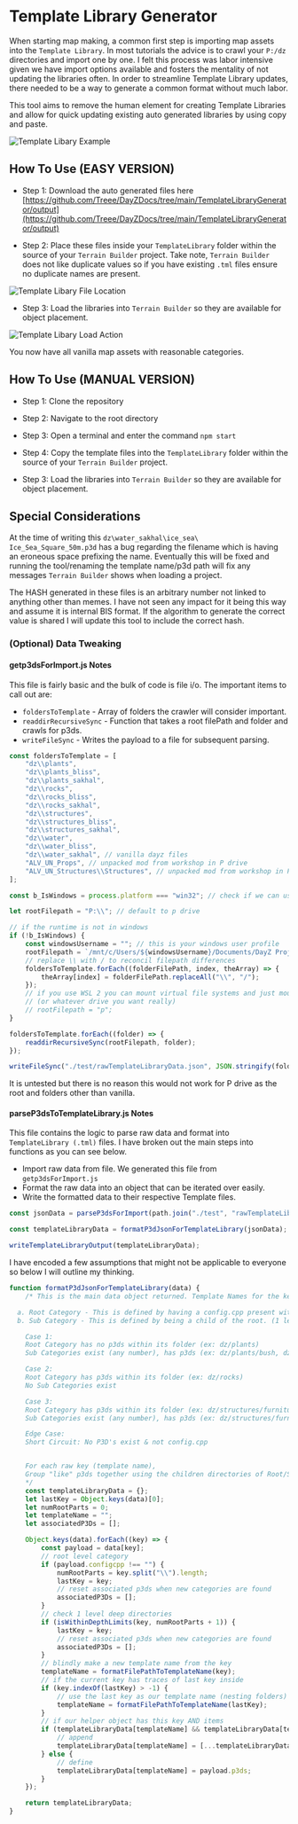 # Template Library Generator

When starting map making, a common first step is importing map assets into the `Template Library`. In most tutorials the advice is to crawl your `P:/dz` directories and import one by one. I felt this process was labor intensive given we have import options available and fosters the mentality of not updating the libraries often. In order to streamline Template Library updates, there needed to be a way to generate a common format without much labor.

This tool aims to remove the human element for creating Template Libraries and allow for quick updating existing auto generated libraries by using copy and paste.

![Template Libary Example](images/title.png "Template Libary Example")

## How To Use (EASY VERSION)

-   Step 1: Download the auto generated files here [https://github.com/Treee/DayZDocs/tree/main/TemplateLibraryGenerator/output](https://github.com/Treee/DayZDocs/tree/main/TemplateLibraryGenerator/output)

-   Step 2: Place these files inside your `TemplateLibrary` folder within the source of your `Terrain Builder` project. Take note, `Terrain Builder` does not like duplicate values so if you have existing `.tml` files ensure no duplicate names are present.

![Template Libary File Location](images/template-lib-location.png "Template Libary File Location")

-   Step 3: Load the libraries into `Terrain Builder` so they are available for object placement.

![Template Libary Load Action](images/load-library.png "Template Libary Load Action")

You now have all vanilla map assets with reasonable categories.

## How To Use (MANUAL VERSION)

-   Step 1: Clone the repository

-   Step 2: Navigate to the root directory

-   Step 3: Open a terminal and enter the command `npm start`

-   Step 4: Copy the template files into the `TemplateLibrary` folder within the source of your `Terrain Builder` project.

-   Step 3: Load the libraries into `Terrain Builder` so they are available for object placement.

## Special Considerations

At the time of writing this `dz\water_sakhal\ice_sea\ Ice_Sea_Square_50m.p3d` has a bug regarding the filename which is having an eroneous space prefixing the name. Eventually this will be fixed and running the tool/renaming the template name/p3d path will fix any messages `Terrain Builder` shows when loading a project.

The HASH generated in these files is an arbitrary number not linked to anything other than memes. I have not seen any impact for it being this way and assume it is internal BIS format. If the algorithm to generate the correct value is shared I will update this tool to include the correct hash.

### (Optional) Data Tweaking

#### getp3dsForImport.js Notes

This file is fairly basic and the bulk of code is file i/o. The important items to call out are:

-   `foldersToTemplate` - Array of folders the crawler will consider important.
-   `readdirRecursiveSync` - Function that takes a root filePath and folder and crawls for p3ds.
-   `writeFileSync` - Writes the payload to a file for subsequent parsing.

```js
const foldersToTemplate = [
    "dz\\plants",
    "dz\\plants_bliss",
    "dz\\plants_sakhal",
    "dz\\rocks",
    "dz\\rocks_bliss",
    "dz\\rocks_sakhal",
    "dz\\structures",
    "dz\\structures_bliss",
    "dz\\structures_sakhal",
    "dz\\water",
    "dz\\water_bliss",
    "dz\\water_sakhal", // vanilla dayz files
    "ALV_UN_Props", // unpacked mod from workshop in P drive
    "ALV_UN_Structures\\Structures", // unpacked mod from workshop in P drive with nested folders
];

const b_IsWindows = process.platform === "win32"; // check if we can use windows filepaths

let rootFilepath = "P:\\"; // default to p drive

// if the runtime is not in windows
if (!b_IsWindows) {
    const windowsUsername = ""; // this is your windows user profile
    rootFilepath = `/mnt/c/Users/${windowsUsername}/Documents/DayZ Projects`;
    // replace \\ with / to reconcil filepath differences
    foldersToTemplate.forEach((folderFilePath, index, theArray) => {
        theArray[index] = folderFilePath.replaceAll("\\", "/");
    });
    // if you use WSL 2 you can mount virtual file systems and just mount your p drive normally
    // (or whatever drive you want really)
    // rootFilepath = "p";
}

foldersToTemplate.forEach((folder) => {
    readdirRecursiveSync(rootFilepath, folder);
});

writeFileSync("./test/rawTemplateLibraryData.json", JSON.stringify(foldersFound), "utf8");
```

It is untested but there is no reason this would not work for P drive as the root and folders other than vanilla.

#### parseP3dsToTemplateLibrary.js Notes

This file contains the logic to parse raw data and format into `TemplateLibrary (.tml)` files. I have broken out the main steps into functions as you can see below.

-   Import raw data from file. We generated this file from `getp3dsForImport.js`
-   Format the raw data into an object that can be iterated over easily.
-   Write the formatted data to their respective Template files.

```js
const jsonData = parseP3dsForImport(path.join("./test", "rawTemplateLibraryData.json"));

const templateLibraryData = formatP3dJsonForTemplateLibrary(jsonData);

writeTemplateLibraryOutput(templateLibraryData);
```

I have encoded a few assumptions that might not be applicable to everyone so below I will outline my thinking.

```js
function formatP3dJsonForTemplateLibrary(data) {
    /* This is the main data object returned. Template Names for the key and the value is list of p3ds to include within the template. There are two types of Category for a template I consider notable:

  a. Root Category - This is defined by having a config.cpp present within a directory. It tells me that definitions exist for p3ds in this folder or sub folders. Either way, a good identifier for template names. In practice, folders like dz/plants/clutter and dz/plants/bush have their own configs which allow for nice groupings for templates instead of putting all objects within dz/plants.
  b. Sub Category - This is defined by being a child of the root. (1 level within the directory). This value can be changed to crawl deeper and create MORE folders for templates inside isWithinDepthLimits. I felt 1 level was reasonable given, between DZ/Bliss/Sakhal, there are already 183 categories and the majority of those residue within "structures".

    Case 1:
    Root Category has no p3ds within its folder (ex: dz/plants)
    Sub Categories exist (any number), has p3ds (ex: dz/plants/bush, dz/plants/clutter, dz/plants/tree & cutted)

    Case 2:
    Root Category has p3ds within its folder (ex: dz/rocks)
    No Sub Categories exist

    Case 3:
    Root Category has p3ds within its folder (ex: dz/structures/furniture/bathroom)
    Sub Categories exist (any number), has p3ds (ex: dz/structures/furniture/bathroom/basin...)

    Edge Case:
    Short Circuit: No P3D's exist & not config.cpp


    For each raw key (template name),
    Group "like" p3ds together using the children directories of Root/Sub Categories
    */
    const templateLibraryData = {};
    let lastKey = Object.keys(data)[0];
    let numRootParts = 0;
    let templateName = "";
    let associatedP3Ds = [];

    Object.keys(data).forEach((key) => {
        const payload = data[key];
        // root level category
        if (payload.configcpp !== "") {
            numRootParts = key.split("\\").length;
            lastKey = key;
            // reset associated p3ds when new categories are found
            associatedP3Ds = [];
        }
        // check 1 level deep directories
        if (isWithinDepthLimits(key, numRootParts + 1)) {
            lastKey = key;
            // reset associated p3ds when new categories are found
            associatedP3Ds = [];
        }
        // blindly make a new template name from the key
        templateName = formatFilePathToTemplateName(key);
        // if the current key has traces of last key inside
        if (key.indexOf(lastKey) > -1) {
            // use the last key as our template name (nesting folders)
            templateName = formatFilePathToTemplateName(lastKey);
        }
        // if our helper object has this key AND items
        if (templateLibraryData[templateName] && templateLibraryData[templateName].length > 0) {
            // append
            templateLibraryData[templateName] = [...templateLibraryData[templateName], ...payload.p3ds];
        } else {
            // define
            templateLibraryData[templateName] = payload.p3ds;
        }
    });

    return templateLibraryData;
}
```
